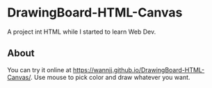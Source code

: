 # DrawingBoard-HTML-Canvas
A project int HTML while I started to learn Web Dev.
## About
You can try it online at <link>https://wannjj.github.io/DrawingBoard-HTML-Canvas/</link>.
Use mouse to pick color and draw whatever you want.
